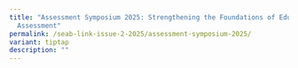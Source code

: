 ```yaml
---
title: "Assessment Symposium 2025: Strengthening the Foundations of Educational
  Assessment"
permalink: /seab-link-issue-2-2025/assessment-symposium-2025/
variant: tiptap
description: ""
---
```

